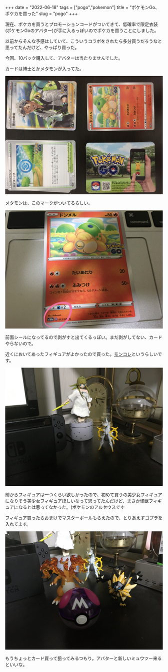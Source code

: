 +++
date = "2022-06-18"
tags = ["pogo","pokemon"]
title = "ポケモンGo、ポケカを買った"
slug = "pogo"
+++

現在、ポケカを買うとプロモーションコードがついてきて、低確率で限定衣装(ポケモンGoのアバター)が手に入るっぽいのでポケカを買うことにしました。

以前からそんな予感はしていて、こういうコラボをされたら多分買うだろうなと思ってたんだけど、やっぱり買った。

今回、10パック購入して、アバターは当たりませんでした。

カードは博士とかメタモンが入ってた。

![](https://raw.githubusercontent.com/syui/img/master/other/pokemongo_card_20220618_0001.jpg)

メタモンは、このマークがついてるらしい。

![](https://raw.githubusercontent.com/syui/img/master/other/pokemongo_card_20220618_0002.jpg)

前面シールになってるので剥がすと出てくるっぽい。まだ剥がしてない、カードやらないので。

近くにおいてあったフィギュアがよかったので買った。[モンコレ](https://www.takaratomy.co.jp/products/pokemon/moncolle_ex/lineup/)というらしいです。

![](https://raw.githubusercontent.com/syui/img/master/other/pokemongo_card_20220618_0003.jpg)

前からフィギュアは一つくらい欲しかったので、初めて買うの美少女フィギュアになりそう美少女フィギュアほしいなって思ってたんだけど、まさか怪獣フィギュアになるとは思ってなかった。(ポケモンのアルセウスです

フィギュア買ったらおまけでマスターボールもらえたので、とりあえずゴプラを入れてます。

![](https://raw.githubusercontent.com/syui/img/master/other/pokemongo_card_20220618_0004.jpg)

もうちょっとカード買って狙ってみるつもり。アバターと新しいミュウツー来るといいな。

